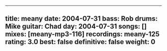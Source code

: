 
---
title: meany
date: 2004-07-31
bass:	Rob
drums:	Mike
guitar:	Chad
day: 2004-07-31
songs: []
mixes: [meany-mp3-116]
recordings: meany-125
rating: 3.0
best: false
definitive: false
weight: 0
---
